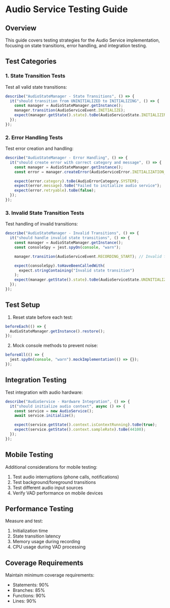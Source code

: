 # Audio Service Testing Guide

## Overview

This guide covers testing strategies for the Audio Service implementation, focusing on state transitions, error handling, and integration testing.

## Test Categories

### 1. State Transition Tests

Test all valid state transitions:

```typescript
describe("AudioStateManager - State Transitions", () => {
  it("should transition from UNINITIALIZED to INITIALIZING", () => {
    const manager = AudioStateManager.getInstance();
    manager.transition(AudioServiceEvent.INITIALIZE);
    expect(manager.getState().state).toBe(AudioServiceState.INITIALIZING);
  });
});
```

### 2. Error Handling Tests

Test error creation and handling:

```typescript
describe("AudioStateManager - Error Handling", () => {
  it("should create error with correct category and message", () => {
    const manager = AudioStateManager.getInstance();
    const error = manager.createError(AudioServiceError.INITIALIZATION_FAILED);

    expect(error.category).toBe(AudioErrorCategory.SYSTEM);
    expect(error.message).toBe("Failed to initialize audio service");
    expect(error.retryable).toBe(false);
  });
});
```

### 3. Invalid State Transition Tests

Test handling of invalid transitions:

```typescript
describe("AudioStateManager - Invalid Transitions", () => {
  it("should handle invalid state transitions", () => {
    const manager = AudioStateManager.getInstance();
    const consoleSpy = jest.spyOn(console, "warn");

    manager.transition(AudioServiceEvent.RECORDING_START); // Invalid from UNINITIALIZED

    expect(consoleSpy).toHaveBeenCalledWith(
      expect.stringContaining("Invalid state transition")
    );
    expect(manager.getState().state).toBe(AudioServiceState.UNINITIALIZED);
  });
});
```

## Test Setup

1. Reset state before each test:

```typescript
beforeEach(() => {
  AudioStateManager.getInstance().restore();
});
```

2. Mock console methods to prevent noise:

```typescript
beforeAll(() => {
  jest.spyOn(console, "warn").mockImplementation(() => {});
});
```

## Integration Testing

Test integration with audio hardware:

```typescript
describe("AudioService - Hardware Integration", () => {
  it("should initialize audio context", async () => {
    const service = new AudioService();
    await service.initialize();

    expect(service.getState().context.isContextRunning).toBe(true);
    expect(service.getState().context.sampleRate).toBe(44100);
  });
});
```

## Mobile Testing

Additional considerations for mobile testing:

1. Test audio interruptions (phone calls, notifications)
2. Test background/foreground transitions
3. Test different audio input sources
4. Verify VAD performance on mobile devices

## Performance Testing

Measure and test:

1. Initialization time
2. State transition latency
3. Memory usage during recording
4. CPU usage during VAD processing

## Coverage Requirements

Maintain minimum coverage requirements:

- Statements: 90%
- Branches: 85%
- Functions: 90%
- Lines: 90%
